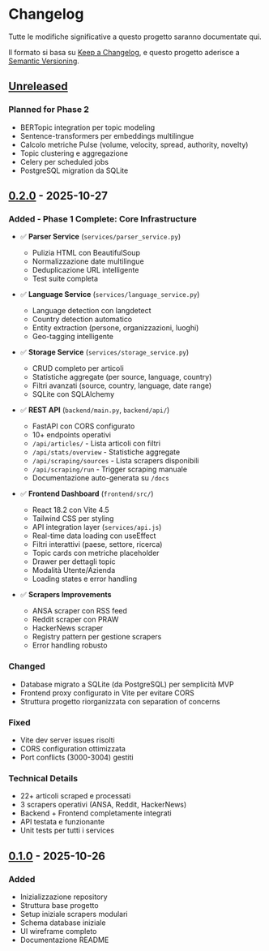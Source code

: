 # Changelog

Tutte le modifiche significative a questo progetto saranno documentate qui.

Il formato si basa su [Keep a Changelog](https://keepachangelog.com/it/1.0.0/),
e questo progetto aderisce a [Semantic Versioning](https://semver.org/lang/it/).

## [Unreleased]

### Planned for Phase 2
- BERTopic integration per topic modeling
- Sentence-transformers per embeddings multilingue
- Calcolo metriche Pulse (volume, velocity, spread, authority, novelty)
- Topic clustering e aggregazione
- Celery per scheduled jobs
- PostgreSQL migration da SQLite

## [0.2.0] - 2025-10-27

### Added - Phase 1 Complete: Core Infrastructure
- ✅ **Parser Service** (`services/parser_service.py`)
  - Pulizia HTML con BeautifulSoup
  - Normalizzazione date multilingue
  - Deduplicazione URL intelligente
  - Test suite completa

- ✅ **Language Service** (`services/language_service.py`)
  - Language detection con langdetect
  - Country detection automatico
  - Entity extraction (persone, organizzazioni, luoghi)
  - Geo-tagging intelligente

- ✅ **Storage Service** (`services/storage_service.py`)
  - CRUD completo per articoli
  - Statistiche aggregate (per source, language, country)
  - Filtri avanzati (source, country, language, date range)
  - SQLite con SQLAlchemy

- ✅ **REST API** (`backend/main.py`, `backend/api/`)
  - FastAPI con CORS configurato
  - 10+ endpoints operativi
  - `/api/articles/` - Lista articoli con filtri
  - `/api/stats/overview` - Statistiche aggregate
  - `/api/scraping/sources` - Lista scrapers disponibili
  - `/api/scraping/run` - Trigger scraping manuale
  - Documentazione auto-generata su `/docs`

- ✅ **Frontend Dashboard** (`frontend/src/`)
  - React 18.2 con Vite 4.5
  - Tailwind CSS per styling
  - API integration layer (`services/api.js`)
  - Real-time data loading con useEffect
  - Filtri interattivi (paese, settore, ricerca)
  - Topic cards con metriche placeholder
  - Drawer per dettagli topic
  - Modalità Utente/Azienda
  - Loading states e error handling

- ✅ **Scrapers Improvements**
  - ANSA scraper con RSS feed
  - Reddit scraper con PRAW
  - HackerNews scraper
  - Registry pattern per gestione scrapers
  - Error handling robusto

### Changed
- Database migrato a SQLite (da PostgreSQL) per semplicità MVP
- Frontend proxy configurato in Vite per evitare CORS
- Struttura progetto riorganizzata con separation of concerns

### Fixed
- Vite dev server issues risolti
- CORS configuration ottimizzata
- Port conflicts (3000-3004) gestiti

### Technical Details
- 22+ articoli scraped e processati
- 3 scrapers operativi (ANSA, Reddit, HackerNews)
- Backend + Frontend completamente integrati
- API testata e funzionante
- Unit tests per tutti i services

## [0.1.0] - 2025-10-26

### Added
- Inizializzazione repository
- Struttura base progetto
- Setup iniziale scrapers modulari
- Schema database iniziale
- UI wireframe completo
- Documentazione README

[Unreleased]: https://github.com/ZenoDevs/Pulse/compare/v0.2.0...HEAD
[0.2.0]: https://github.com/ZenoDevs/Pulse/releases/tag/v0.2.0
[0.1.0]: https://github.com/ZenoDevs/Pulse/releases/tag/v0.1.0
